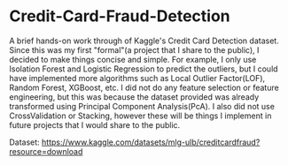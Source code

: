 # Credit-Card-Fraud-Detection
A brief hands-on work through of Kaggle's Credit Card Detection dataset. Since this was my first "formal"(a project that I share to the public), I decided to make things concise and simple. For example, I only use Isolation Forest and Logistic Regression to predict the outliers, but I could have implemented more algorithms such as Local Outlier Factor(LOF), Random Forest, XGBoost, etc. I did not do any feature selection or feature engineering, but this was because the dataset provided was already transformed using Principal Component Analysis(PcA). I also did not use CrossValidation or Stacking, however these will be things I implement in future projects that I would share to the public. 

Dataset: https://www.kaggle.com/datasets/mlg-ulb/creditcardfraud?resource=download


